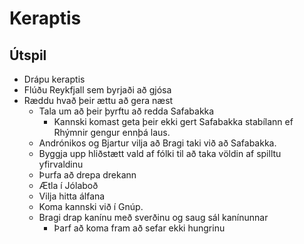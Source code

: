 # Keraptis

## Útspil
- Drápu keraptis
- Flúðu Reykfjall sem byrjaði að gjósa
- Ræddu hvað þeir ættu að gera næst
  - Tala um að þeir þyrftu að redda Safabakka
    - Kannski komast geta þeir ekki gert Safabakka stabílann ef Rhýmnir gengur 
      ennþá laus.
  - Andrónikos og Bjartur vilja að Bragi taki við að Safabakka.
  - Byggja upp hliðstætt vald af fólki til að taka völdin af spilltu 
    yfirvaldinu
  - Þurfa að drepa drekann
  - Ætla í Jólaboð
  - Vilja hitta álfana
  - Koma kannski við í Gnúp.
  - Bragi drap kanínu með sverðinu og saug sál kanínunnar
    - Þarf að koma fram að sefar ekki hungrinu